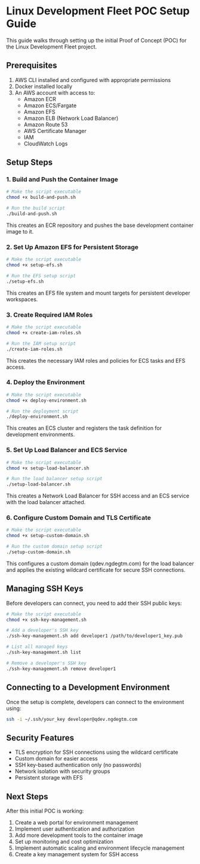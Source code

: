 # Linux Development Fleet POC Setup Guide

This guide walks through setting up the initial Proof of Concept (POC) for the Linux Development Fleet project.

## Prerequisites

1. AWS CLI installed and configured with appropriate permissions
2. Docker installed locally
3. An AWS account with access to:
   - Amazon ECR
   - Amazon ECS/Fargate
   - Amazon EFS
   - Amazon ELB (Network Load Balancer)
   - Amazon Route 53
   - AWS Certificate Manager
   - IAM
   - CloudWatch Logs

## Setup Steps

### 1. Build and Push the Container Image

```bash
# Make the script executable
chmod +x build-and-push.sh

# Run the build script
./build-and-push.sh
```

This creates an ECR repository and pushes the base development container image to it.

### 2. Set Up Amazon EFS for Persistent Storage

```bash
# Make the script executable
chmod +x setup-efs.sh

# Run the EFS setup script
./setup-efs.sh
```

This creates an EFS file system and mount targets for persistent developer workspaces.

### 3. Create Required IAM Roles

```bash
# Make the script executable
chmod +x create-iam-roles.sh

# Run the IAM setup script
./create-iam-roles.sh
```

This creates the necessary IAM roles and policies for ECS tasks and EFS access.

### 4. Deploy the Environment

```bash
# Make the script executable
chmod +x deploy-environment.sh

# Run the deployment script
./deploy-environment.sh
```

This creates an ECS cluster and registers the task definition for development environments.

### 5. Set Up Load Balancer and ECS Service

```bash
# Make the script executable
chmod +x setup-load-balancer.sh

# Run the load balancer setup script
./setup-load-balancer.sh
```

This creates a Network Load Balancer for SSH access and an ECS service with the load balancer attached.

### 6. Configure Custom Domain and TLS Certificate

```bash
# Make the script executable
chmod +x setup-custom-domain.sh

# Run the custom domain setup script
./setup-custom-domain.sh
```

This configures a custom domain (qdev.ngdegtm.com) for the load balancer and applies the existing wildcard certificate for secure SSH connections.

## Managing SSH Keys

Before developers can connect, you need to add their SSH public keys:

```bash
# Make the script executable
chmod +x ssh-key-management.sh

# Add a developer's SSH key
./ssh-key-management.sh add developer1 /path/to/developer1_key.pub

# List all managed keys
./ssh-key-management.sh list

# Remove a developer's SSH key
./ssh-key-management.sh remove developer1
```

## Connecting to a Development Environment

Once the setup is complete, developers can connect to the environment using:

```bash
ssh -i ~/.ssh/your_key developer@qdev.ngdegtm.com
```

## Security Features

- TLS encryption for SSH connections using the wildcard certificate
- Custom domain for easier access
- SSH key-based authentication only (no passwords)
- Network isolation with security groups
- Persistent storage with EFS

## Next Steps

After this initial POC is working:

1. Create a web portal for environment management
2. Implement user authentication and authorization
3. Add more development tools to the container image
4. Set up monitoring and cost optimization
5. Implement automatic scaling and environment lifecycle management
6. Create a key management system for SSH access
